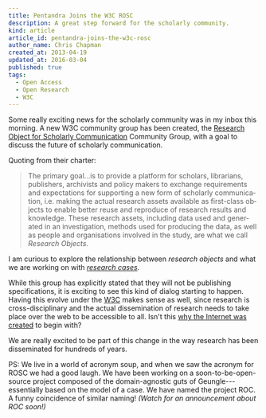 ```yaml
---
title: Pentandra Joins the W3C ROSC
description: A great step forward for the scholarly community.
kind: article
article_id: pentandra-joins-the-w3c-rosc
author_name: Chris Chapman
created_at: 2013-04-19
updated_at: 2016-03-04
published: true
tags:
  - Open Access
  - Open Research
  - W3C
---
```


Some really exciting news for the scholarly community was in my inbox this
morning. A new W3C community group has been created, the [Research Object for
Scholarly Communication][rosc] Community Group, with a goal to discuss the
future of scholarly communication.

<!--MORE-->

Quoting from their charter:

<div class="bq grab" lang="en-GB">

> The primary goal...is to provide a platform for scholars, librarians,
> publishers, archivists and policy makers to exchange requirements and
> expectations for supporting a new form of scholarly communication, i.e.
> making the actual research assets available as first-class objects to enable
> better reuse and reproduce of research results and knowledge. These research
> assets, including data used and generated in an investigation, methods used
> for producing the data, as well as people and organisations involved in the
> study, are what we call <dfn id="def:research-objects">Research
> Objects</dfn>.

</div>

I am curious to explore the relationship between _research objects_ and what we
are working on with [_research cases_](/research/process/#sec:research-case).

While this group has explicitly stated that they will not be publishing
specifications, it is exciting to see this kind of dialog starting to happen.
Having this evolve under the [W3C](http://www.w3.org/) makes sense as well,
since research is cross-disciplinary and the actual dissemination of research
needs to take place over the web to be accessible to all. Isn't this [why the
Internet was created][Arpanet] to begin with?

We are really excited to be part of this change in the way research has been
disseminated for hundreds of years.

PS: We live in a world of acronym soup, and when we saw the acronym for ROSC we
had a good laugh. We have been working on a soon-to-be-open-source project
composed of the domain-agnostic guts of Geungle---essentially based on the
model of a case. We have named the project ROC. A funny coincidence of similar
naming! _(Watch for an announcement about ROC soon!)_

[rosc]: <http://www.w3.org/community/rosc/>
[arpanet]: <http://en.wikipedia.org/wiki/Arpanet> "Arpanet on Wikipedia"
